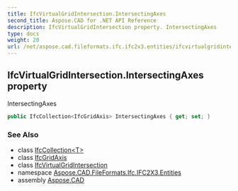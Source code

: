 ```yaml
---
title: IfcVirtualGridIntersection.IntersectingAxes
second_title: Aspose.CAD for .NET API Reference
description: IfcVirtualGridIntersection property. IntersectingAxes
type: docs
weight: 20
url: /net/aspose.cad.fileformats.ifc.ifc2x3.entities/ifcvirtualgridintersection/intersectingaxes/
---
```

## IfcVirtualGridIntersection.IntersectingAxes property

IntersectingAxes

```csharp
public IfcCollection<IfcGridAxis> IntersectingAxes { get; set; }
```

### See Also

* class [IfcCollection&lt;T&gt;](../../../aspose.cad.fileformats.ifc/ifccollection-1/)
* class [IfcGridAxis](../../ifcgridaxis/)
* class [IfcVirtualGridIntersection](../)
* namespace [Aspose.CAD.FileFormats.Ifc.IFC2X3.Entities](../../ifcvirtualgridintersection/)
* assembly [Aspose.CAD](../../../)


